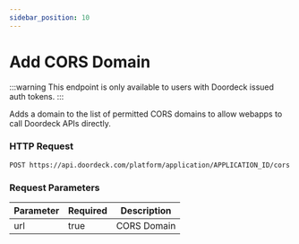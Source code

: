 ```yaml
---
sidebar_position: 10
---
```


# Add CORS Domain

:::warning
This endpoint is only available to users with Doordeck issued auth tokens.
:::

Adds a domain to the list of permitted CORS domains to allow webapps to call Doordeck APIs directly.

### HTTP Request

`POST https://api.doordeck.com/platform/application/APPLICATION_ID/cors`

### Request Parameters

| Parameter | Required | Description |
|-----------|----------|-------------|
| url       | true     | CORS Domain |
